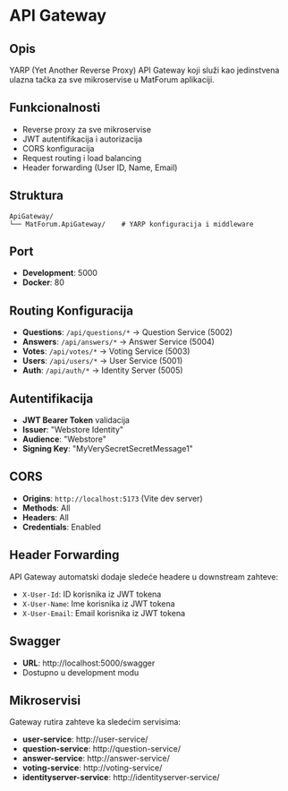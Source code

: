 # API Gateway

## Opis
YARP (Yet Another Reverse Proxy) API Gateway koji služi kao jedinstvena ulazna tačka za sve mikroservise u MatForum aplikaciji.

## Funkcionalnosti
- Reverse proxy za sve mikroservise
- JWT autentifikacija i autorizacija
- CORS konfiguracija
- Request routing i load balancing
- Header forwarding (User ID, Name, Email)

## Struktura
```
ApiGateway/
└── MatForum.ApiGateway/    # YARP konfiguracija i middleware
```

## Port
- **Development**: 5000
- **Docker**: 80

## Routing Konfiguracija
- **Questions**: `/api/questions/*` → Question Service (5002)
- **Answers**: `/api/answers/*` → Answer Service (5004)
- **Votes**: `/api/votes/*` → Voting Service (5003)
- **Users**: `/api/users/*` → User Service (5001)
- **Auth**: `/api/auth/*` → Identity Server (5005)

## Autentifikacija
- **JWT Bearer Token** validacija
- **Issuer**: "Webstore Identity"
- **Audience**: "Webstore"
- **Signing Key**: "MyVerySecretSecretMessage1"

## CORS
- **Origins**: `http://localhost:5173` (Vite dev server)
- **Methods**: All
- **Headers**: All
- **Credentials**: Enabled

## Header Forwarding
API Gateway automatski dodaje sledeće headere u downstream zahteve:
- `X-User-Id`: ID korisnika iz JWT tokena
- `X-User-Name`: Ime korisnika iz JWT tokena
- `X-User-Email`: Email korisnika iz JWT tokena

## Swagger
- **URL**: http://localhost:5000/swagger
- Dostupno u development modu

## Mikroservisi
Gateway rutira zahteve ka sledećim servisima:
- **user-service**: http://user-service/
- **question-service**: http://question-service/
- **answer-service**: http://answer-service/
- **voting-service**: http://voting-service/
- **identityserver-service**: http://identityserver-service/
